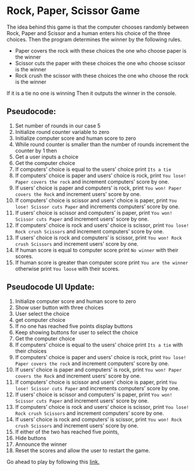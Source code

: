 # Rock, Paper, Scissor Game
The idea behind this game is that the computer chooses randomly between Rock, Paper and Scissor and a human enters his choice of the three choices. Then the program determines the winner by the following rules.
- Paper covers the rock with these choices the one who choose paper is the winner
- Scissor cuts the paper with these choices the one who choose scissor is the winner
- Rock crush the scissor with these choices the one who choose the rock is the winner

If it is a tie no one is winning
Then it outputs the winner in the console.

## Pseudocode:
1. Set number of rounds in our case 5
2. Initialize round counter variable to zero
3. Initialize computer score and human score to zero
4. While round counter is smaller than the number of rounds increment the counter by 1 then
  1. Get a user inputs a choice
  2. Get the computer choice
  3. If computers’ choice is equal to the users’ choice print `Its a tie`
  4. If computers’ choice is paper and users’ choice is rock, print `You lose! Paper covers the rock` and increment computers’ score by one.
  5. If users’ choice  is paper and computers’ is rock, print `You won! Paper covers the Rock` and increment users’ score by one.
  6. If computers’ choice is scissor and users’ choice is paper, print `You lose! Scissor cuts Paper` and increments computers’ score by one.
  7. If users’ choice  is scissor and computers’ is paper, print `You won! Scissor cuts Paper` and increment users’ score by one.
  8. If computers’ choice is rock and users’ choice is scissor, print `You lose! Rock crush Scissors` and increment computers’ score by one.
  9. If users’ choice  is rock and computers’ is scissor, print `You won! Rock crush Scissors` and increment users’ score by one.
5. If human score is equal to computer score print `No winner` with their scores.
6. If human score is greater than computer score print `You are the winner` otherwise print `You loose` with their scores.


## Pseudocode UI Update:

1. Initialize computer score and human score to zero
2. Show user button with three choices
3. User select the choice
4. get computer choice
5. If no one has reached five points display buttons
  1. Keep showing buttons for user to select the choice
  2. Get the computer choice
  3. If computers’ choice is equal to the users’ choice print `Its a tie` with their choices
  4. If computers’ choice is paper and users’ choice is rock, print `You lose! Paper covers the rock` and increment computers’ score by one.
  5. If users’ choice  is paper and computers’ is rock, print `You won! Paper covers the Rock` and increment users’ score by one.
  6. If computers’ choice is scissor and users’ choice is paper, print `You lose! Scissor cuts Paper` and increments computers’ score by one.
  7. If users’ choice  is scissor and computers’ is paper, print `You won! Scissor cuts Paper` and increment users’ score by one.
  8. If computers’ choice is rock and users’ choice is scissor, print `You lose! Rock crush Scissors` and increment computers’ score by one.
  9. If users’ choice  is rock and computers’ is scissor, print `You won! Rock crush Scissors` and increment users’ score by one.
6. If either of the two has reached five points, 
  1. Hide buttons
  2. Announce the winner
  3. Reset the scores and allow the user to restart the game.


Go ahead to play by following this [link.](https://ndosie.github.io/rock-paper-scissor-game/)
